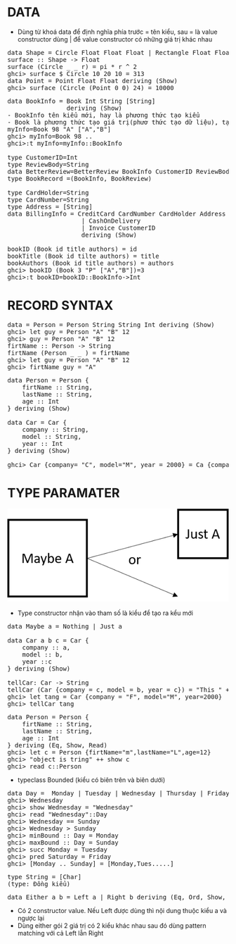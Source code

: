 # DATA
- Dùng từ khoá data để định nghĩa phía trước = tên kiểu, sau = là value constructor dùng | để value constructor có những giá trị khác nhau

<pre>
data Shape = Circle Float Float Float | Rectangle Float Float Float Float deriving (Show)
surface :: Shape -> Float
surface (Circle _ _ r) = pi * r ^ 2
ghci> surface $ Circle 10 20 10 = 313
data Point = Point Float Float deriving (Show)
ghci> surface (Circle (Point 0 0) 24) = 10000
</pre>

<pre>
data BookInfo = Book Int String [String]
                deriving (Show)
- BookInfo tên kiểu mới, hay là phương thức tạo kiểu
- Book là phương thức tạo giá trị(phươ thức tạo dữ liệu), tạo một giá trị của kiểu BookInfo   
myInfo=Book 98 "A" ["A","B"]
ghci> myInfo=Book 98 ..
ghci>:t myInfo=myInfo::BookInfo      

type CustomerID=Int
type ReviewBody=String
data BetterReview=BetterReview BookInfo CustomerID ReviewBody
type BookRecord =(BookInfo, BookReview)

type CardHolder=String
type CardNumber=String
type Address = [String]
data BillingInfo = CreditCard CardNumber CardHolder Address
                    | CashOnDelivery
                    | Invoice CustomerID
                    deriving (Show)

bookID (Book id title authors) = id
bookTitle (Book id tilte authors) = title
bookAuthors (Book id title authors) = authors
ghci> bookID (Book 3 "P" ["A","B"])=3
ghci>:t bookID=bookID::BookInfo->Int
</pre>

# RECORD SYNTAX
<pre>
data = Person = Person String String Int deriving (Show)
ghci> let guy = Person "A" "B" 12
ghci> guy = Person "A" "B" 12
firtName :: Person -> String
firtName (Person _ _ ) = firtName
ghci> let guy = Person "A" "B" 12
ghci> firtName guy = "A"
</pre>

<pre>
data Person = Person {
    firtName :: String,
    lastName :: String,
    age :: Int
} deriving (Show)

data Car = Car {
    company :: String,
    model :: String,
    year :: Int
} deriving (Show)

ghci> Car {company= "C", model="M", year = 2000} = Ca {company= "C", model="M", year = 2000} 
</pre>

# TYPE PARAMATER
![](/app/Data/image/9-2.png)

- Type constructor nhận vào tham số là kiểu để tạo ra kểu mới

<pre>
data Maybe a = Nothing | Just a

data Car a b c = Car {
    company :: a,
    model :: b,
    year ::c
} deriving (Show)

tellCar: Car -> String
tellCar (Car {company = c, model = b, year = c}) = "This " ++ a ++ " " ++ b ++ "in " ++ show c
ghci> let tang = Car {company = "F", model="M", year=2000}
ghci> tellCar tang 
</pre>

<pre>
data Person = Person {
    firtName :: String,
    lastName :: String,
    age :: Int
} deriving (Eq, Show, Read)
ghci> let c = Person {firtName="m",lastName="L",age=12}
ghci> "object is tring" ++ show c
ghci> read c::Person
</pre>

- typeclass Bounded (kiểu có biên trên và biên dưới)
<pre>
data Day =  Monday | Tuesday | Wednesday | Thursday | Friday | Saturday | Sunday deriving (Eq, Ord, Show, Read, Bounded, Enum)
ghci> Wednesday
ghci> show Wednesday = "Wednesday"
ghci> read "Wednesday"::Day
ghci> Wednesday == Sunday
ghci> Wednesday > Sunday
ghci> minBound :: Day = Monday
ghci> maxBound :: Day = Sunday
ghci> succ Monday = Tuesday
ghci> pred Saturday = Friday
ghci> [Monday .. Sunday] = [Monday,Tues.....]
</pre>

<pre>
type String = [Char]
(type: Đồng kiểu)
</pre>
<pre>
data Either a b = Left a | Right b deriving (Eq, Ord, Show, Read)
</pre>
- Có 2 constructor value. Nếu Left được dùng thì nội dung thuộc kiểu a và ngược lại
- Dùng either gói 2 giá trị có 2 kiểu khác nhau sau đó dùng pattern matching với cả Left lẫn Right

